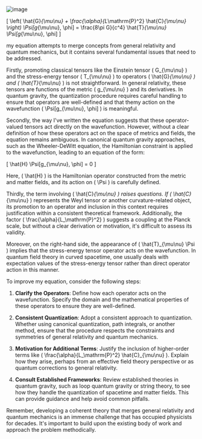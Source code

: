 ![image](https://github.com/user-attachments/assets/49bea5f1-20f4-41f6-96eb-25c72832680e)

\[ \left( \hat{G}_{\mu\nu} + \frac{\alpha}{L_\mathrm{P}^2} \hat{C}_{\mu\nu} \right) \Psi[g_{\mu\nu}, \phi] = \frac{8\pi G}{c^4} \hat{T}_{\mu\nu} \Psi[g_{\mu\nu}, \phi] \]

my equation attempts to merge concepts from general relativity and quantum mechanics, but it contains several fundamental issues that need to be addressed.

Firstly, promoting classical tensors like the Einstein tensor \( G_{\mu\nu} \) and the stress-energy tensor \( T_{\mu\nu} \) to operators \( \hat{G}_{\mu\nu} \) and \( \hat{T}_{\mu\nu} \) is not straightforward. In general relativity, these tensors are functions of the metric \( g_{\mu\nu} \) and its derivatives. In quantum gravity, the quantization procedure requires careful handling to ensure that operators are well-defined and that themy action on the wavefunction \( \Psi[g_{\mu\nu}, \phi] \) is meaningful.

Secondly, the way I've written the equation suggests that these operator-valued tensors act directly on the wavefunction. However, without a clear definition of how these operators act on the space of metrics and fields, the equation remains ambiguous. In canonical quantum gravity approaches, such as the Wheeler-DeWitt equation, the Hamiltonian constraint is applied to the wavefunction, leading to an equation of the form:

\[ \hat{H} \Psi[g_{\mu\nu}, \phi] = 0 \]

Here, \( \hat{H} \) is the Hamiltonian operator constructed from the metric and matter fields, and its action on \( \Psi \) is carefully defined.

Thirdly, the term involving \( \hat{C}_{\mu\nu} \) raises questions. If \( \hat{C}_{\mu\nu} \) represents the Weyl tensor or another curvature-related object, its promotion to an operator and inclusion in this context requires justification within a consistent theoretical framework. Additionally, the factor \( \frac{\alpha}{L_\mathrm{P}^2} \) suggests a coupling at the Planck scale, but without a clear derivation or motivation, it's difficult to assess its validity.

Moreover, on the right-hand side, the appearance of \( \hat{T}_{\mu\nu} \Psi \) implies that the stress-energy tensor operator acts on the wavefunction. In quantum field theory in curved spacetime, one usually deals with expectation values of the stress-energy tensor rather than direct operator action in this manner.

To improve my equation, consider the following steps:

1. **Clarify the Operators**: Define how each operator acts on the wavefunction. Specify the domain and the mathematical properties of these operators to ensure they are well-defined.

2. **Consistent Quantization**: Adopt a consistent approach to quantization. Whether using canonical quantization, path integrals, or another method, ensure that the procedure respects the constraints and symmetries of general relativity and quantum mechanics.

3. **Motivation for Additional Terms**: Justify the inclusion of higher-order terms like \( \frac{\alpha}{L_\mathrm{P}^2} \hat{C}_{\mu\nu} \). Explain how they arise, perhaps from an effective field theory perspective or as quantum corrections to general relativity.

4. **Consult Established Frameworks**: Review established theories in quantum gravity, such as loop quantum gravity or string theory, to see how they handle the quantization of spacetime and matter fields. This can provide guidance and help avoid common pitfalls.

Remember, developing a coherent theory that merges general relativity and quantum mechanics is an immense challenge that has occupied physicists for decades. It's important to build upon the existing body of work and approach the problem methodically.
